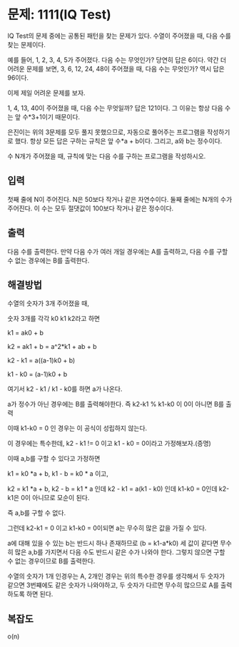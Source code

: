 # 문제: 1111(IQ Test)

IQ Test의 문제 중에는 공통된 패턴을 찾는 문제가 있다. 수열이 주어졌을 때, 다음 수를 찾는 문제이다.

예를 들어, 1, 2, 3, 4, 5가 주어졌다. 다음 수는 무엇인가? 당연히 답은 6이다. 약간 더 어려운 문제를 보면, 3, 6, 12, 24, 48이 주어졌을 때, 다음 수는 무엇인가? 역시 답은 96이다.

이제 제일 어려운 문제를 보자.

1, 4, 13, 40이 주어졌을 때, 다음 수는 무엇일까? 답은 121이다. 그 이유는 항상 다음 수는 앞 수*3+1이기 때문이다.

은진이는 위의 3문제를 모두 풀지 못했으므로, 자동으로 풀어주는 프로그램을 작성하기로 했다. 항상 모든 답은 구하는 규칙은 앞 수*a + b이다. 그리고, a와 b는 정수이다.

수 N개가 주어졌을 때, 규칙에 맞는 다음 수를 구하는 프로그램을 작성하시오.

## 입력

첫째 줄에 N이 주어진다. N은 50보다 작거나 같은 자연수이다. 둘째 줄에는 N개의 수가 주어진다. 이 수는 모두 절댓값이 100보다 작거나 같은 정수이다.

## 출력

다음 수를 출력한다. 만약 다음 수가 여러 개일 경우에는 A를 출력하고, 다음 수를 구할 수 없는 경우에는 B를 출력한다.

## 해결방법

수열의 숫자가 3개 주어졌을 때,

숫자 3개를 각각 k0 k1 k2라고 하면

k1 = ak0 + b

k2 = ak1 + b = a^2*k1 + ab + b

k2 - k1 = a((a-1)k0 + b)

k1 - k0 = (a-1)k0 + b

여기서 k2 - k1 / k1 - k0를 하면 a가 나온다.

a가 정수가 아닌 경우에는 B를 출력해야한다. 즉 k2-k1 % k1-k0 이 0이 아니면 B를 출력

이때 k1-k0 = 0 인 경우는 이 공식이 성립하지 않는다.

이 경우에는 특수한데, k2 - k1 != 0 이고 k1 - k0 = 0이라고 가정해보자.(증명)

이때 a,b를 구할 수 있다고 가정하면

k1 = k0 *a + b,  k1 - b = k0 * a 이고,

k2 = k1 *a + b, k2 - b = k1 * a 인데  k2 - k1 = a(k1 - k0) 인데 k1-k0 = 0인데 k2-k1은 0이 아니므로 모순이 된다.

즉 a,b를 구할 수 없다.

그런데 k2-k1 = 0 이고 k1-k0 = 0이되면 a는 무수히 많은 값을 가질 수 있다.

a에 대해 있을 수 있는 b는 반드시 하나 존재하므로 (b = k1-a*k0) 세 값이 같다면 무수히 많은 a,b를 가지면서 다음 수도 반드시 같은 수가 나와야 한다. 그렇지 않으면 구할 수 없는 경우이므로 B를 출력한다.

수열의 숫자가 1개 인경우는 A, 2개인 경우는 위의 특수한 경우를 생각해서 두 숫자가 같으면 3번쨰에도 같은 숫자가 나와야하고, 두 숫자가 다르면 무수히 많으므로 A를 출력하도록 하면 된다.

## 복잡도

o(n)